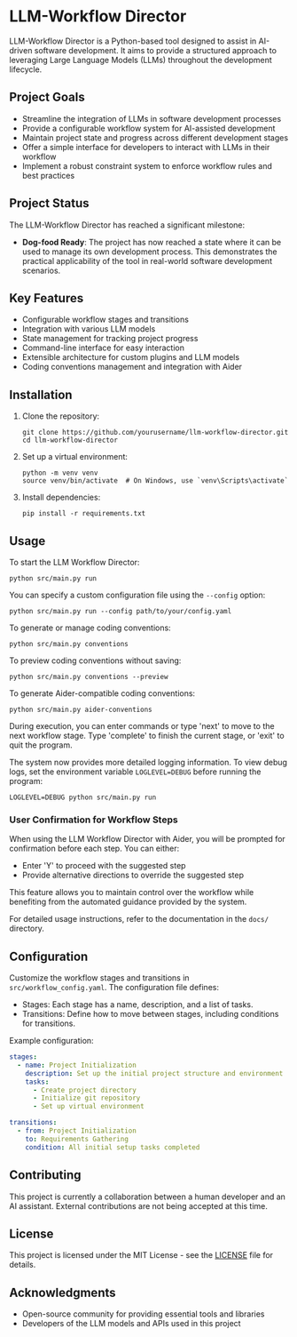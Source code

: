 # LLM-Workflow Director

LLM-Workflow Director is a Python-based tool designed to assist in AI-driven software development. It aims to provide a structured approach to leveraging Large Language Models (LLMs) throughout the development lifecycle.

## Project Goals

- Streamline the integration of LLMs in software development processes
- Provide a configurable workflow system for AI-assisted development
- Maintain project state and progress across different development stages
- Offer a simple interface for developers to interact with LLMs in their workflow
- Implement a robust constraint system to enforce workflow rules and best practices

## Project Status

The LLM-Workflow Director has reached a significant milestone:

- **Dog-food Ready**: The project has now reached a state where it can be used to manage its own development process. This demonstrates the practical applicability of the tool in real-world software development scenarios.

## Key Features

- Configurable workflow stages and transitions
- Integration with various LLM models
- State management for tracking project progress
- Command-line interface for easy interaction
- Extensible architecture for custom plugins and LLM models
- Coding conventions management and integration with Aider

## Installation

1. Clone the repository:
   ```
   git clone https://github.com/yourusername/llm-workflow-director.git
   cd llm-workflow-director
   ```

2. Set up a virtual environment:
   ```
   python -m venv venv
   source venv/bin/activate  # On Windows, use `venv\Scripts\activate`
   ```

3. Install dependencies:
   ```
   pip install -r requirements.txt
   ```

## Usage

To start the LLM Workflow Director:

```
python src/main.py run
```

You can specify a custom configuration file using the `--config` option:

```
python src/main.py run --config path/to/your/config.yaml
```

To generate or manage coding conventions:

```
python src/main.py conventions
```

To preview coding conventions without saving:

```
python src/main.py conventions --preview
```

To generate Aider-compatible coding conventions:

```
python src/main.py aider-conventions
```

During execution, you can enter commands or type 'next' to move to the next workflow stage. Type 'complete' to finish the current stage, or 'exit' to quit the program.

The system now provides more detailed logging information. To view debug logs, set the environment variable `LOGLEVEL=DEBUG` before running the program:

```
LOGLEVEL=DEBUG python src/main.py run
```

### User Confirmation for Workflow Steps

When using the LLM Workflow Director with Aider, you will be prompted for confirmation before each step. You can either:

- Enter 'Y' to proceed with the suggested step
- Provide alternative directions to override the suggested step

This feature allows you to maintain control over the workflow while benefiting from the automated guidance provided by the system.

For detailed usage instructions, refer to the documentation in the `docs/` directory.

## Configuration

Customize the workflow stages and transitions in `src/workflow_config.yaml`. The configuration file defines:

- Stages: Each stage has a name, description, and a list of tasks.
- Transitions: Define how to move between stages, including conditions for transitions.

Example configuration:

```yaml
stages:
  - name: Project Initialization
    description: Set up the initial project structure and environment
    tasks:
      - Create project directory
      - Initialize git repository
      - Set up virtual environment

transitions:
  - from: Project Initialization
    to: Requirements Gathering
    condition: All initial setup tasks completed
```

## Contributing

This project is currently a collaboration between a human developer and an AI assistant. External contributions are not being accepted at this time.

## License

This project is licensed under the MIT License - see the [LICENSE](LICENSE) file for details.

## Acknowledgments

- Open-source community for providing essential tools and libraries
- Developers of the LLM models and APIs used in this project
